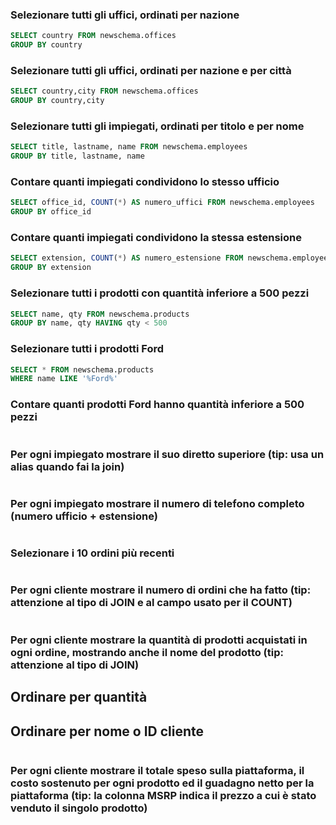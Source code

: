 ### Selezionare tutti gli uffici, ordinati per nazione
```` SQL
SELECT country FROM newschema.offices
GROUP BY country
````

### Selezionare tutti gli uffici, ordinati per nazione e per città
```` SQL
SELECT country,city FROM newschema.offices
GROUP BY country,city
````

### Selezionare tutti gli impiegati, ordinati per titolo e per nome
```` SQL
SELECT title, lastname, name FROM newschema.employees
GROUP BY title, lastname, name
````

### Contare quanti impiegati condividono lo stesso ufficio
```` SQL
SELECT office_id, COUNT(*) AS numero_uffici FROM newschema.employees
GROUP BY office_id
````

### Contare quanti impiegati condividono la stessa estensione
```` SQL
SELECT extension, COUNT(*) AS numero_estensione FROM newschema.employees
GROUP BY extension
````

### Selezionare tutti i prodotti con quantità inferiore a 500 pezzi
```` SQL
SELECT name, qty FROM newschema.products
GROUP BY name, qty HAVING qty < 500
````

### Selezionare tutti i prodotti Ford
```` SQL
SELECT * FROM newschema.products
WHERE name LIKE '%Ford%'
````

### Contare quanti prodotti Ford hanno quantità inferiore a 500 pezzi
```` SQL

````

### Per ogni impiegato mostrare il suo diretto superiore (tip: usa un alias quando fai la join)
```` SQL

````

### Per ogni impiegato mostrare il numero di telefono completo (numero ufficio + estensione)
```` SQL

````

### Selezionare i 10 ordini più recenti
```` SQL

````

### Per ogni cliente mostrare il numero di ordini che ha fatto (tip: attenzione al tipo di JOIN e al campo usato per il COUNT)
```` SQL

````

### Per ogni cliente mostrare la quantità di prodotti acquistati in ogni ordine, mostrando anche il nome del prodotto (tip: attenzione al tipo di JOIN)
  ## Ordinare per quantità
  ## Ordinare per nome o ID cliente
```` SQL

````
### Per ogni cliente mostrare il totale speso sulla piattaforma, il costo sostenuto per ogni prodotto ed il guadagno netto per la piattaforma (tip: la colonna MSRP indica il prezzo a cui è stato venduto il singolo prodotto)